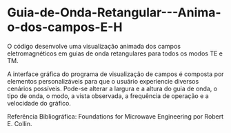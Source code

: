 # Guia-de-Onda-Retangular---Anima-o-dos-campos-E-H
O código desenvolve uma visualização animada dos campos eletromagnéticos em guias de onda retangulares para todos os modos TE e TM.

A interface gráfica do programa de visualização de campos é composta por elementos personalizáveis para que o usuário experiencie diversos cenários possíveis. Pode-se alterar a largura e a altura do guia de onda, o tipo de onda, o modo, a vista observada, a frequência de operação e a velocidade do gráfico.

Referência Bibliográfica: Foundations for Microwave Engineering por Robert E. Collin.
